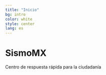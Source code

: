 ```yaml
---
title: "Inicio"
bg: intro
color: white
style: center
lang: es
---
```




# SismoMX

Centro de respuesta rápida para la ciudadanía
